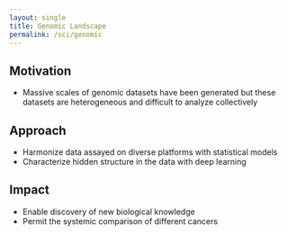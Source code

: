 ```yaml
---
layout: single
title: Genomic Landscape
permalink: /sci/genomic
---
```


## Motivation

- Massive scales of genomic datasets have been generated but
  these datasets are heterogeneous and difficult to analyze collectively

## Approach

- Harmonize data assayed on diverse platforms with statistical models 
- Characterize hidden structure in the data with deep learning

## Impact

- Enable discovery of new biological knowledge
- Permit the systemic comparison of different cancers

